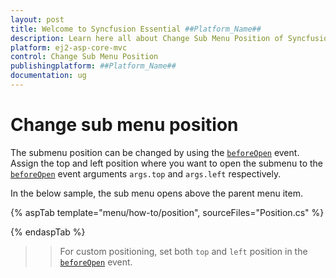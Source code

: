 ```yaml
---
layout: post
title: Welcome to Syncfusion Essential ##Platform_Name##
description: Learn here all about Change Sub Menu Position of Syncfusion Essential ##Platform_Name## widgets based on HTML5 and jQuery.
platform: ej2-asp-core-mvc
control: Change Sub Menu Position
publishingplatform: ##Platform_Name##
documentation: ug
---
```


# Change sub menu position

The submenu position can be changed by using the [`beforeOpen`](https://help.syncfusion.com/cr/cref_files/aspnetcore-js2/Syncfusion.EJ2~Syncfusion.EJ2.Navigations.Menu~BeforeOpen.html) event. Assign the top and left position where you want to open the submenu to the [`beforeOpen`](https://help.syncfusion.com/cr/cref_files/aspnetcore-js2/Syncfusion.EJ2~Syncfusion.EJ2.Navigations.Menu~BeforeOpen.html) event arguments `args.top` and `args.left` respectively.

In the below sample, the sub menu opens above the parent menu item.

{% aspTab template="menu/how-to/position", sourceFiles="Position.cs" %}

{% endaspTab %}

>> For custom positioning, set both `top` and `left` position in the [`beforeOpen`](https://help.syncfusion.com/cr/cref_files/aspnetcore-js2/Syncfusion.EJ2~Syncfusion.EJ2.Navigations.Menu~BeforeOpen.html) event.
